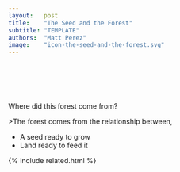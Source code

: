 ```yaml
---
layout:   post
title:    "The Seed and the Forest"
subtitle: "TEMPLATE"
authors:  "Matt Perez"
image:    "icon-the-seed-and-the-forest.svg"
---
```


<div style="display:none;">
 <p>Where did this forest come from?</p>
</div>

<h1>&nbsp;</h1>
 <div class='_qnablock'>
  <p class="_q">Where did this forest come from?</p>
  <p class="_a">>The forest comes from the relationship between,</p>
   <ul>
    <li>A seed ready to grow</li>
    <li>Land ready to feed it</li>
   </ul>
  </p>

{% include related.html %}
